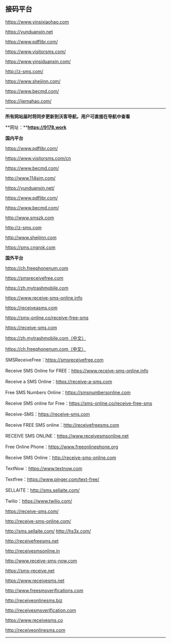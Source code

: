 ## 接码平台



https://www.yinsixiaohao.com

https://yunduanxin.net

https://www.pdflibr.com/

https://www.visitorsms.com/

https://www.yinsiduanxin.com/

http://z-sms.com/

https://www.shejiinn.com/

https://www.becmd.com/

https://jiemahao.com/

------

**所有网站届时将同步更新到沃客导航，用户可直接在导航中查看**

**网址：****https://9178.work**





**国内平台**

https://www.pdflibr.com/

https://www.visitorsms.com/cn

https://www.becmd.com/

http://www.114sim.com/

https://yunduanxin.net/

https://www.pdflibr.com/

https://www.becmd.com/

http://www.smszk.com

http://z-sms.com

http://www.shejiinn.com

https://sms.cngrok.com



**国外平台**

https://ch.freephonenum.com

https://smsreceivefree.com

https://zh.mytrashmobile.com

https://www.receive-sms-online.info

https://receiveasms.com

https://sms-online.co/receive-free-sms

https://receive-sms.com

https://zh.mytrashmobile.com（中文）

https://ch.freephonenum.com（中文）



SMSReceiveFree：https://smsreceivefree.com

Receive SMS Online for FREE：https://www.receive-sms-online.info

Receive a SMS Online：https://receive-a-sms.com

Free SMS Numbers Online：https://smsnumbersonline.com

Receive SMS online for Free：https://sms-online.co/receive-free-sms

Receive-SMS：https://receive-sms.com

Receive FREE SMS online：http://receivefreesms.com

RECEIVE SMS ONLINE：https://www.receivesmsonline.net

Free Online Phone：https://www.freeonlinephone.org

Receive SMS Online：http://receive-sms-online.com

TextNow：https://www.textnow.com

Textfree：https://www.pinger.com/text-free/

SELLAITE：http://sms.sellaite.com/

Twilio：https://www.twilio.com/

https://receive-sms.com/

http://receive-sms-online.com/

http://sms.sellaite.com/
http://hs3x.com/

http://receivefreesms.net

http://receivesmsonline.in

http://www.receive-sms-now.com

https://sms-receive.net

https://www.receivesms.net

http://www.freesmsverifications.com

http://receiveonlinesms.biz

http://receivesmsverification.com

https://www.receivesms.co

http://receiveonlinesms.com

------

